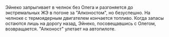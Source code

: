 Эйнеко запрыгивает в челнок без Олега и разгоняется до экстремальных ЖЭ в погоне за "Алконостом", но безуспешно. На челноке с термоядерным двигателем кончается топливо. Когда запасы остаются лишь на дорогу назад, Эйнеко, посовещавшись с Олегом, возвращается. "Алконост" улетает на автопилоте.